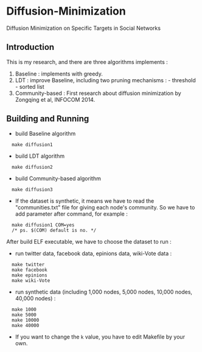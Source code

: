 # Diffusion-Minimization
Diffusion Minimization on Specific Targets in Social Networks

## Introduction
  This is my research, and there are three algorithms implements :
  1. Baseline : implements with greedy.
  2. LDT : improve Baseline, including two pruning mechanisms : 
    - threshold
    - sorted list
  3. Community-based : First research about diffusion minimization by Zongqing et al, INFOCOM 2014.
  
## Building and Running
  * build Baseline algorithm
```
  make diffusion1
```
  * build LDT algorithm
```
  make diffusion2
```
  * build Community-based algorithm
```
  make diffusion3
```
- If the dataset is synthetic, it means we have to read the "communities.txt" file for giving each node's community. So we have to add parameter after command, for example : 
```
  make diffusion1 COM=yes
  /* ps. $(COM) default is no. */
```

After build ELF executable, we have to choose the dataset to run :
* run twitter data, facebook data, epinions data, wiki-Vote data :
```
  make twitter
  make facebook
  make epinions
  make wiki-Vote
```
* run synthetic data (including 1,000 nodes, 5,000 nodes, 10,000 nodes, 40,000 nodes) :
```
  make 1000
  make 5000
  make 10000
  make 40000
```
* If you want to change the `k` value, you have to edit Makefile by your own.
